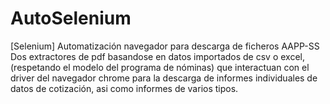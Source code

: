 # AutoSelenium
[Selenium] Automatización navegador para descarga de ficheros AAPP-SS
Dos extractores de pdf basandose en datos importados de csv o excel, (respetando el modelo del programa de nóminas) que interactuan con el driver del navegador chrome para la descarga de informes individuales de datos de cotización, asi como informes de varios tipos.